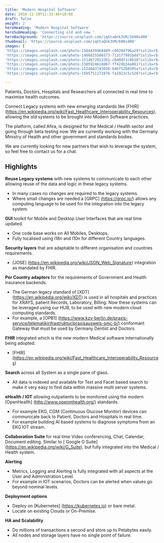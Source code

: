 ```yaml
---
title: 'Modern Hospital Software'
date: 2018-11-18T12:33:46+10:00
draft: false
weight: 2
heroHeading: 'Modern Hospital Software'
heroSubHeading: 'Connecting old and new '
heroBackground: 'https://source.unsplash.com/iqGtaQnk3VM/1600x400'
thumbnail: 'https://source.unsplash.com/iqGtaQnk3VM/600x400'
images: [
'https://images.unsplash.com/photo-1504439468489-c8920d796a29?ixlib=rb-1.2.1&q=80&fm=jpg&crop=entropy&cs=tinysrgb&w=400&h=600&fit=crop&ixid=eyJhcHBfaWQiOjF9', 
'https://images.unsplash.com/photo-1486825586573-7131f7991bdd?ixlib=rb-1.2.1&q=80&fm=jpg&crop=entropy&cs=tinysrgb&w=400&h=300&fit=crop&ixid=eyJhcHBfaWQiOjF9',
'https://images.unsplash.com/photo-1514672013381-c6d0df1c8b18?ixlib=rb-1.2.1&q=80&fm=jpg&crop=entropy&cs=tinysrgb&w=400&h=300&fit=crop&ixid=eyJhcHBfaWQiOjF9',
'https://images.unsplash.com/photo-1505924618867-ff42db34a861?ixlib=rb-1.2.1&q=80&fm=jpg&crop=entropy&cs=tinysrgb&w=400&h=600&fit=crop&ixid=eyJhcHBfaWQiOjF9',
'https://images.unsplash.com/photo-1524683745036-b46f52b8505a?ixlib=rb-1.2.1&q=80&fm=jpg&crop=entropy&cs=tinysrgb&w=400&h=300&fit=crop&ixid=eyJhcHBfaWQiOjF9',
'https://images.unsplash.com/photo-1505751172876-fa1923c5c528?ixlib=rb-1.2.1&q=80&fm=jpg&crop=entropy&cs=tinysrgb&w=400&h=600&fit=crop&ixid=eyJhcHBfaWQiOjF9']

---
```


Patients, Doctors, Hospitals and Researchers all connected in real time to maximise health outcomes.  

Connect Legacy systems with new emerging standards like [FHIR] (<https://en.wikipedia.org/wiki/Fast_Healthcare_Interoperability_Resources>), allowing the old systems to be brought into Modern Software practices.

The platform, called Afira, is designed for the Medical / Health sector and going through beta testing now. We are currently working with the Germany Ministry of Health and other government and standards bodies.

We are currently looking for new partners that wish to leverage the system, so feel free to contact us for a chat.

## Highlights

**Reuse Legacy systems** with new systems to communicate to each other allowing reuse of the data and logic in these legacy systems.

- In many cases no changes are required to the legacy systems.
- Where small changes are needed a [GRPC] (<https://grpc.io/>) allows any computing language to be used for the integration into the legacy system.

**GUI** toolkit for Mobile and Desktop User Interfaces that are real time updated.

- One code base works on All Mobiles, Desktops.
- Fully localised using i18n and l10n for different Country languages.

**Security layers** that are adaptable to different organisation and countries requirements.

- [JOSE] (<https://en.wikipedia.org/wiki/JSON_Web_Signature>) integration as mandated by FHIR.

**Per Country adapters** for the requirements of Government and Health insurance backends.

- The German legacy standard of [XDT] (<https://en.wikipedia.org/wiki/XDT>) is used in all hospitals and practices for XRAYS, patient Records, Laboratory, Billing. Now these systems can be leveraged using our HUB, to be used with new modern cloud computing standards.
- For example, a [OPB1] (<https://www.kzv-berlin.de/praxis-service/telematikinfrastruktur/praxisausweis-smc-b/>) conformant Gateway that must be used by Germany Dentist and Doctors.

**FHIR** integrated which is the new modern Medical software internationally being adopted.

- [FHIR] (<https://en.wikipedia.org/wiki/Fast_Healthcare_Interoperability_Resources>)

**Search** across all System as a single pane of glass.

- All data is indexed and available for Text and Facet based search to make it very easy to find data within massive multi server systems.

**eHealth / IOT** allowing outpatients to be monitored using the modern [OpenHealth] (<http://www.openmhealth.org/>) standards.

- For example EKG, CGM (Continuous Glucose Monitor) devices can communicate back to Patient, Doctors and Hospitals in real time.
- For example building AI based systems to diagnose symptoms from an EKG IOT stream.

**Collaboration Suite** for real time Video conferencing, Chat, Calendar, Document editing. Similar to [ Google G Suite] (<https://en.wikipedia.org/wiki/G_Suite>), but fully integrated into the Medical / Health system.

**Alerting**

- Metrics, Logging and Alerting is fully integrated with all aspects at the User and Administration Level.
- For example in IOT scenarios, Doctors can be alerted when values go beyond nominal levels.

**Deployment options** 

- Deploy on [Kubernetes] (https://kubernetes.io) or bare metal.
- Locate on existing Clouds or On-Premise.

**HA and Scalability**

- Do millions of transactions a second and store up to Petabytes easily.
- All nodes and storage layers have no single point of failure.




